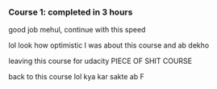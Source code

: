 ### Course 1: completed in 3 hours

good job mehul, continue with this speed


lol look how optimistic I was about this course and ab dekho

leaving this course for udacity PIECE OF SHIT COURSE

back to this course lol kya kar sakte ab F
